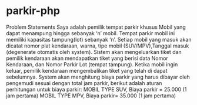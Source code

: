 # parkir-php
Problem Statements
Saya adalah pemilik tempat parkir khusus Mobil yang dapat menampung hingga sebanyak ‘n’ mobil. Tempat parkir mobil ini memiliki kapasitas tampung(lot) sebanyak ‘n’. Setiap mobil yang masuk akan dicatat nomor plat kendaraan, warna, tipe mobil (SUV/MPV),Tanggal masuk (degenerate otomatis oleh system). Sistem akan mengeluarkan tiket dan pemilik kendaraan akan mendapatkan tiket yang berisi data Nomor Kendaraan, dan Nomor Parkir Lot (tempat tampung).
Ketika mobil ingin keluar, pemilik kendaraan mengembalikan tiket yang telah di dapat sebelumnya. System akan menghitung biaya parkir yang harus dibayar oleh pengemudi sesuai dengan total jam parkir, berikut adalah aturan perhitungan untuk biaya parkir:
MOBIL TYPE SUV, Biaya parkir = 25.000 (1 jam pertama) MOBIL TYPE MPV, Biaya parkir= 35.000 (1 jam pertama)
